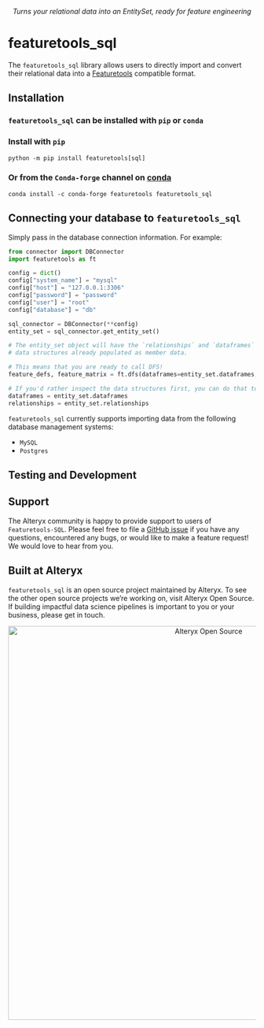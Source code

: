 <p align="center">
<i>Turns your relational data into an EntitySet, ready for feature engineering</i>
</p>

# featuretools_sql 
The `featuretools_sql` library allows users to directly import and convert their relational data into a 
[Featuretools](https://github.com/Featuretools/featuretools) compatible format. 

## Installation 
### `featuretools_sql` can be installed with `pip` or `conda`
### Install with `pip` 
```shell
python -m pip install featuretools[sql]
```

### Or from the `Conda-forge` channel on [conda](https://anaconda.org/conda-forge/featuretools) 
```shell
conda install -c conda-forge featuretools featuretools_sql
```

## Connecting your database to `featuretools_sql` 
Simply pass in the database connection information. For example:

```python
from connector import DBConnector
import featuretools as ft 

config = dict()
config["system_name"] = "mysql"
config["host"] = "127.0.0.1:3306"
config["password"] = "password"
config["user"] = "root"
config["database"] = "db"

sql_connector = DBConnector(**config) 
entity_set = sql_connector.get_entity_set()

# The entity_set object will have the `relationships` and `dataframes` 
# data structures already populated as member data.

# This means that you are ready to call DFS!
feature_defs, feature_matrix = ft.dfs(dataframes=entity_set.dataframes, relationships=entity_set.relationships)

# If you'd rather inspect the data structures first, you can do that too. 
dataframes = entity_set.dataframes 
relationships = entity_set.relationships 
```

`featuretools_sql` currently supports importing data from the following database management systems: 
  - `MySQL` 
  - `Postgres`

## Testing and Development 


## Support 
The Alteryx community is happy to provide support to users of `Featuretools-SQL`.
Please feel free to file a [GitHub issue](https://github.com/alteryx/featuretools_sql/issues) if you have any questions, encountered any bugs, or
would like to make a feature request! We would love to hear from you.


## Built at Alteryx
`featuretools_sql` is an open source project maintained by Alteryx. To see the other open source projects we’re working on, visit Alteryx Open Source. If building impactful data science pipelines is important to you or your business, please get in touch.

<p align="center">
  <a href="https://www.alteryx.com/open-source">
    <img src="https://alteryx-oss-web-images.s3.amazonaws.com/OpenSource_Logo-01.png" alt="Alteryx Open Source" width="800"/>
  </a>
</p>


